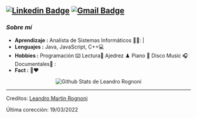 [![Linkedin Badge](https://img.shields.io/badge/-Leandro.Rognoni-blue?style=flat-square&logo=Linkedin&logoColor=white&link=https://www.linkedin.com/in/leandro-martin-rognoni-6548ab234/)](https://www.linkedin.com/in/leandro-martin-rognoni-6548ab234/)  [![Gmail Badge](https://img.shields.io/badge/-leandromartinrognoni@gmail.com-c14438?style=flat-square&logo=Gmail&logoColor=white&link=mailto:leandromartinrognoni@gmail.com)](mailto:leandromartinrognoni@gmail.com)
---------------------------------------------------------------------------------------------------------------------------------------------------------------------------------
### <i>Sobre mí</i>

-  **Aprendizaje :** Analista de Sistemas Informáticos 👨‍💻: |  
-  **Lenguajes :** Java, JavaScript, C++💻
-  **Hobbies :** Programación ⌨️ Lectura📕 Ajedrez ♟️ Piano 🎹 Disco Music 🎧 Documentales🐫  :
-  **Fact :** 🎯:heart:

<p align="center">
  <img alt="Github Stats de Leandro Rognoni" src="https://github-readme-stats.vercel.app/api?username=leandrorognoni&show_icons=true&theme=radical">
</p>

 
-----
Creditos: [Leandro Martin Rognoni](https://github.com/leandrorognoni)

Última corección: 19/03/2022
